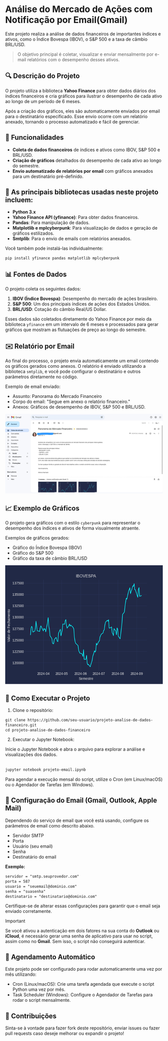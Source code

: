 # Análise do Mercado de Ações com Notificação por Email(Gmail)

Este projeto realiza a análise de dados financeiros de importantes índices e ativos, como o Índice Bovespa (IBOV), o S&P 500 e a taxa de câmbio BRL/USD. 

> O objetivo principal é coletar, visualizar e enviar mensalmente por e-mail relatórios com o desempenho desses ativos.

## 🔍 Descrição do Projeto
O projeto utiliza a biblioteca **Yahoo Finance** para obter dados diários dos índices financeiros e cria gráficos para ilustrar o desempenho de cada ativo ao longo de um período de 6 meses.

Após a criação dos gráficos, eles são automaticamente enviados por email para o destinatário especificado. Esse envio ocorre com um relatório anexado, tornando o processo automatizado e fácil de gerenciar.

## 🔧 Funcionalidades
- **Coleta de dados financeiros** de índices e ativos como IBOV, S&P 500 e BRL/USD.
- **Criação de gráficos** detalhados do desempenho de cada ativo ao longo do semestre.
- **Envio automatizado de relatórios por email** com gráficos anexados para um destinatário pré-definido.

## 📂 As principais bibliotecas usadas neste projeto incluem:
- **Python 3.x**
- **Yahoo Finance API (yfinance)**: Para obter dados financeiros.
- **Pandas**: Para manipulação de dados.
- **Matplotlib e mplcyberpunk**: Para visualização de dados e geração de gráficos estilizados.
- **Smtplib**: Para o envio de emails com relatórios anexados.

Você também pode instalá-las individualmente:
```
pip install yfinance pandas matplotlib mplcyberpunk
```

## 📊 Fontes de Dados
O projeto coleta os seguintes dados:

1. **IBOV (Índice Bovespa)**: Desempenho do mercado de ações brasileiro.
2. **S&P 500**: Um dos principais índices de ações dos Estados Unidos.
3. **BRL/USD**: Cotação do câmbio Real/US Dollar.

Esses dados são coletados diretamente do Yahoo Finance por meio da biblioteca `yfinance` em um intervalo de 6 meses e processados para gerar gráficos que mostram as flutuações de preço ao longo do semestre.

## ✉️ Relatório por Email
Ao final do processo, o projeto envia automaticamente um email contendo os gráficos gerados como anexos. O relatório é enviado utilizando a biblioteca `smtplib`, e você pode configurar o destinatário e outros parâmetros diretamente no código.

Exemplo de email enviado:

- Assunto: Panorama do Mercado Financeiro
- Corpo do email: "Segue em anexo o relatório financeiro."
- Anexos: Gráficos de desempenho de IBOV, S&P 500 e BRL/USD.

![Gráfico IBOVESPA](imagens/email-exemplo.jpeg)

## 📈 Exemplo de Gráficos
O projeto gera gráficos com o estilo `cyberpunk` para representar o desempenho dos índices e ativos de forma visualmente atraente.

Exemplos de gráficos gerados:

- Gráfico do Índice Bovespa (IBOV)
- Gráfico do S&P 500
- Gráfico da taxa de câmbio BRL/USD

![Gráfico IBOVESPA](imagens/ibovespa.png)


## 🚀 Como Executar o Projeto
1. Clone o repositório:

~~~
git clone https://github.com/seu-usuario/projeto-analise-de-dados-financeiro.git
cd projeto-analise-de-dados-financeiro
~~~

2.  Executar o Jupyter Notebook:

Inicie o Jupyter Notebook e abra o arquivo para explorar a análise e visualizações dos dados.
```bash

jupyter notebook projeto-email.ipynb

```
Para agendar a execução mensal do script, utilize o Cron (em Linux/macOS) ou o Agendador de Tarefas (em Windows).

## 📧 Configuração do Email (Gmail, Outlook, Apple Mail)
Dependendo do serviço de email que você está usando, configure os parâmetros de email como descrito abaixo.

- Servidor SMTP
- Porta
- Usuário (seu email)
- Senha
- Destinatário do email

**Exemplo:**

```
servidor = "smtp.seuprovedor.com"
porta = 587
usuario = "seuemail@dominio.com"
senha = "suasenha"
destinatario = "destinatario@dominio.com"
```
Certifique-se de alterar essas configurações para garantir que o email seja enviado corretamente.

> [!IMPORTANT]
> Se você ativou a autenticação em dois fatores na sua conta do **Outlook** ou **iCloud**, é necessário gerar uma senha de aplicativo para usar no script, assim como no **Gmail**. Sem isso, o script não conseguirá autenticar.

## 📅 Agendamento Automático
Este projeto pode ser configurado para rodar automaticamente uma vez por mês utilizando:

- Cron (Linux/macOS): Crie uma tarefa agendada que execute o script Python uma vez por mês.
- Task Scheduler (Windows): Configure o Agendador de Tarefas para rodar o script mensalmente.

## 🤝 Contribuições

Sinta-se à vontade para fazer fork deste repositório, enviar issues ou fazer pull requests caso deseje melhorar ou expandir o projeto!
